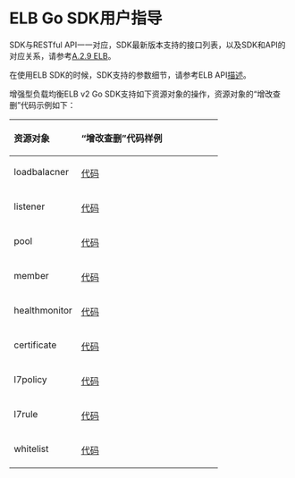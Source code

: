 # ELB Go SDK用户指导<a name="ZH-CN_TOPIC_0120753557"></a>

SDK与RESTful API一一对应，SDK最新版本支持的接口列表，以及SDK和API的对应关系，请参考[A.2.9 ELB](Go-ELB.md)。

在使用ELB SDK的时候，SDK支持的参数细节，请参考ELB API[描述](https://support.huaweicloud.com/api-elb/zh-cn_topic_0022480177.html)。

增强型负载均衡ELB v2 Go SDK支持如下资源对象的操作，资源对象的“增改查删”代码示例如下：

<a name="table1827067191917"></a>
<table><thead align="left"><tr id="row1239047151914"><th class="cellrowborder" valign="top" width="32.25%" id="mcps1.1.3.1.1"><p id="p1839057171910"><a name="p1839057171910"></a><a name="p1839057171910"></a>资源对象</p>
</th>
<th class="cellrowborder" valign="top" width="67.75%" id="mcps1.1.3.1.2"><p id="p1039217171913"><a name="p1039217171913"></a><a name="p1039217171913"></a>“增改查删”代码样例</p>
</th>
</tr>
</thead>
<tbody><tr id="row2039217201917"><td class="cellrowborder" valign="top" width="32.25%" headers="mcps1.1.3.1.1 "><p id="p173921731920"><a name="p173921731920"></a><a name="p173921731920"></a>loadbalacner</p>
</td>
<td class="cellrowborder" valign="top" width="67.75%" headers="mcps1.1.3.1.2 "><p id="p5392177131912"><a name="p5392177131912"></a><a name="p5392177131912"></a><a href="https://github.com/huaweicloud/huaweicloud-sdk-go/blob/master/examples/elb/v2/loadbalancer.go" target="_blank" rel="noopener noreferrer">代码</a></p>
</td>
</tr>
<tr id="row18392674191"><td class="cellrowborder" valign="top" width="32.25%" headers="mcps1.1.3.1.1 "><p id="p1539297171916"><a name="p1539297171916"></a><a name="p1539297171916"></a>listener</p>
</td>
<td class="cellrowborder" valign="top" width="67.75%" headers="mcps1.1.3.1.2 "><p id="p639237191911"><a name="p639237191911"></a><a name="p639237191911"></a><a href="https://github.com/huaweicloud/huaweicloud-sdk-go/blob/master/examples/elb/v2/listener.go" target="_blank" rel="noopener noreferrer">代码</a></p>
</td>
</tr>
<tr id="row03925741913"><td class="cellrowborder" valign="top" width="32.25%" headers="mcps1.1.3.1.1 "><p id="p1639297151916"><a name="p1639297151916"></a><a name="p1639297151916"></a>pool</p>
</td>
<td class="cellrowborder" valign="top" width="67.75%" headers="mcps1.1.3.1.2 "><p id="p439297201919"><a name="p439297201919"></a><a name="p439297201919"></a><a href="https://github.com/huaweicloud/huaweicloud-sdk-go/blob/master/examples/elb/v2/pool.go" target="_blank" rel="noopener noreferrer">代码</a></p>
</td>
</tr>
<tr id="row439219712195"><td class="cellrowborder" valign="top" width="32.25%" headers="mcps1.1.3.1.1 "><p id="p5392379191"><a name="p5392379191"></a><a name="p5392379191"></a>member</p>
</td>
<td class="cellrowborder" valign="top" width="67.75%" headers="mcps1.1.3.1.2 "><p id="p163925751913"><a name="p163925751913"></a><a name="p163925751913"></a><a href="https://github.com/huaweicloud/huaweicloud-sdk-go/blob/master/examples/elb/v2/member.go" target="_blank" rel="noopener noreferrer">代码</a></p>
</td>
</tr>
<tr id="row16392207131915"><td class="cellrowborder" valign="top" width="32.25%" headers="mcps1.1.3.1.1 "><p id="p1539216712196"><a name="p1539216712196"></a><a name="p1539216712196"></a>healthmonitor</p>
</td>
<td class="cellrowborder" valign="top" width="67.75%" headers="mcps1.1.3.1.2 "><p id="p1339211751918"><a name="p1339211751918"></a><a name="p1339211751918"></a><a href="https://github.com/huaweicloud/huaweicloud-sdk-go/blob/master/examples/elb/v2/healthmonitor.go" target="_blank" rel="noopener noreferrer">代码</a></p>
</td>
</tr>
<tr id="row183926716196"><td class="cellrowborder" valign="top" width="32.25%" headers="mcps1.1.3.1.1 "><p id="p17392197131910"><a name="p17392197131910"></a><a name="p17392197131910"></a>certificate</p>
</td>
<td class="cellrowborder" valign="top" width="67.75%" headers="mcps1.1.3.1.2 "><p id="p12392176197"><a name="p12392176197"></a><a name="p12392176197"></a><a href="https://github.com/huaweicloud/huaweicloud-sdk-go/blob/master/examples/elb/v2/certificate.go" target="_blank" rel="noopener noreferrer">代码</a></p>
</td>
</tr>
<tr id="row939215791918"><td class="cellrowborder" valign="top" width="32.25%" headers="mcps1.1.3.1.1 "><p id="p14392167121910"><a name="p14392167121910"></a><a name="p14392167121910"></a>l7policy</p>
</td>
<td class="cellrowborder" valign="top" width="67.75%" headers="mcps1.1.3.1.2 "><p id="p1339277191919"><a name="p1339277191919"></a><a name="p1339277191919"></a><a href="https://github.com/huaweicloud/huaweicloud-sdk-go/blob/master/examples/elb/v2/policy.go" target="_blank" rel="noopener noreferrer">代码</a></p>
</td>
</tr>
<tr id="row203933710195"><td class="cellrowborder" valign="top" width="32.25%" headers="mcps1.1.3.1.1 "><p id="p43939719190"><a name="p43939719190"></a><a name="p43939719190"></a>l7rule</p>
</td>
<td class="cellrowborder" valign="top" width="67.75%" headers="mcps1.1.3.1.2 "><p id="p739320731913"><a name="p739320731913"></a><a name="p739320731913"></a><a href="https://github.com/huaweicloud/huaweicloud-sdk-go/blob/master/examples/elb/v2/rule.go" target="_blank" rel="noopener noreferrer">代码</a></p>
</td>
</tr>
<tr id="row1139387131916"><td class="cellrowborder" valign="top" width="32.25%" headers="mcps1.1.3.1.1 "><p id="p173932071196"><a name="p173932071196"></a><a name="p173932071196"></a>whitelist</p>
</td>
<td class="cellrowborder" valign="top" width="67.75%" headers="mcps1.1.3.1.2 "><p id="p13934712193"><a name="p13934712193"></a><a name="p13934712193"></a><a href="https://github.com/huaweicloud/huaweicloud-sdk-go/blob/master/examples/elb/v2/whitelist.go" target="_blank" rel="noopener noreferrer">代码</a></p>
</td>
</tr>
</tbody>
</table>

